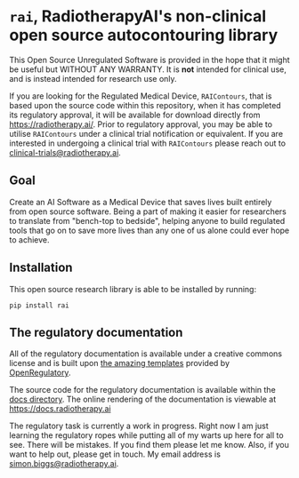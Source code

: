 # `rai`, RadiotherapyAI's non-clinical open source autocontouring library

This Open Source Unregulated Software is provided in the hope that it might be
useful but WITHOUT ANY WARRANTY. It is **not** intended for clinical use, and
is instead intended for research use only.

If you are looking for the Regulated Medical Device, `RAIContours`, that is
based upon the source code within this repository, when it has completed its
regulatory approval, it will be available for download directly from
<https://radiotherapy.ai/>. Prior to regulatory approval, you may be able to
utilise `RAIContours` under a clinical trial notification or equivalent. If you
are interested in undergoing a clinical trial with `RAIContours` please reach
out to <clinical-trials@radiotherapy.ai>.

## Goal

Create an AI Software as a Medical Device that saves lives built entirely from
open source software. Being a part of making it easier for researchers to
translate from "bench-top to bedside", helping anyone to build regulated tools
that go on to save more lives than any one of us alone could ever hope to
achieve.

## Installation

This open source research library is able to be installed by running:

```
pip install rai
```

## The regulatory documentation

All of the regulatory documentation is available under a creative commons
license and is built upon
[the amazing templates](https://openregulatory.com/templates/)
provided by [OpenRegulatory](https://openregulatory.com/).

The source code for the regulatory documentation is available within the
[docs directory](./docs). The online rendering of the documentation is viewable
at <https://docs.radiotherapy.ai>

The regulatory task is currently a work in progress. Right now I am just
learning the regulatory ropes while putting all of my warts up here for all to
see. There will be mistakes. If you find them please let me know. Also, if you
want to help out, please get in touch. My email address is
simon.biggs@radiotherapy.ai.
